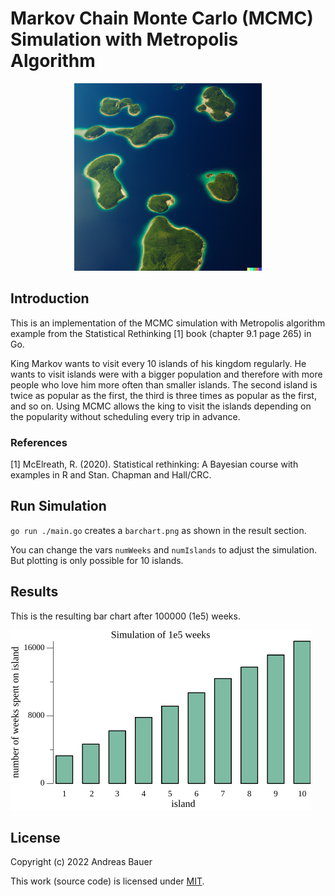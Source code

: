 # Markov Chain Monte Carlo (MCMC) Simulation with Metropolis Algorithm

<p align="center"><img src="islands1.png" width="300"></p>

## Introduction

This is an implementation of the MCMC simulation with Metropolis algorithm example from the Statistical Rethinking [1] book (chapter 9.1 page 265) in Go.

King Markov wants to visit every 10 islands of his kingdom regularly.
He wants to visit islands were with a bigger population and therefore with more people who love him more often than smaller islands. 
The second island is twice as popular as the first, the third is three times as popular as the first, and so on.
Using MCMC allows the king to visit the islands depending on the popularity without scheduling every trip in advance.

### References

[1] McElreath, R. (2020). Statistical rethinking: A Bayesian course with examples in R and Stan. Chapman and Hall/CRC.

## Run Simulation

`go run ./main.go` creates a `barchart.png` as shown in the result section.

You can change the vars `numWeeks` and `numIslands` to adjust the simulation. But plotting is only possible for 10 islands.


## Results

This is the resulting bar chart after 100000 (1e5) weeks.   

![Simulation](1e5_weeks.png)

## License

Copyright (c) 2022 Andreas Bauer

This work (source code) is licensed under  [MIT](./LICENSE).